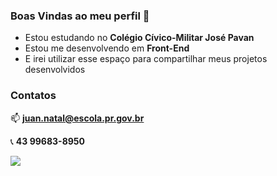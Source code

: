 ### Boas Vindas ao meu perfil 🍃

- Estou estudando no **Colégio Cívico-Militar José Pavan**
- Estou me desenvolvendo em **Front-End**
- E irei utilizar esse espaço para compartilhar meus projetos desenvolvidos

 ### Contatos
📫 **juan.natal@escola.pr.gov.br**

📞 **43 99683-8950**

![](https://media1.tenor.com/m/qbzyJFBk-J0AAAAC/lucifer-hazbin-hotel.gif)
